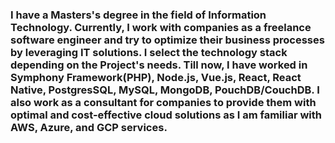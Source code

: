 ### I have a Masters's degree in the field of Information Technology. Currently, I work with companies as a freelance software engineer and try to optimize their business processes by leveraging IT solutions. I select the technology stack depending on the Project's needs. Till now, I have worked in Symphony Framework(PHP), Node.js, Vue.js, React, React Native, PostgresSQL, MySQL, MongoDB, PouchDB/CouchDB. I also work as a consultant for companies to provide them with optimal and cost-effective cloud solutions as I am familiar with AWS, Azure, and GCP services.
<!--
**maulik9211/maulik9211** is a ✨ _special_ ✨ repository because its `README.md` (this file) appears on your GitHub profile.

Here are some ideas to get you started:

- 🔭 I’m currently working on ...
- 🌱 I’m currently learning ...
- 👯 I’m looking to collaborate on ...
- 🤔 I’m looking for help with ...
- 💬 Ask me about ...
- 📫 How to reach me: ...
- 😄 Pronouns: ...
- ⚡ Fun fact: ...
-->
